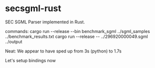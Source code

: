 # secsgml-rust

SEC SGML Parser implemented in Rust.

commands:
cargo run --release --bin benchmark_sgml ../sgml_samples ../benchmark_results.txt
cargo run --release -- ../296920000049.sgml ../output

Neat: We appear to have sped up from 3s (python) to 1.7s

Let's setup bindings now